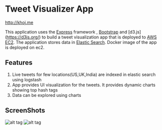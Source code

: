 # Tweet Visualizer App
http://khoj.me

This application uses the [Express](https://expressjs.com/) framework , [Bootstrap](http://getbootstrap.com/) and [d3.js] (https://d3js.org/) to build a tweet visualization app that is deployed to [AWS EC2](http://aws.amazon.com). The application stores data in [Elastic Search](http://aws.amazon.com/elasticsearch/). Docker image of the app is deployed on ec2.

## Features
1. Live tweets for few locations(US,UK,India) are indexed in elastic search using logstash
2. App provides UI visualization for the tweets. It provides dynamic charts showing top hash tags
3. Data can be explored using charts

## ScreenShots
![alt tag](https://user-images.githubusercontent.com/23145157/58148717-b175fa80-7c14-11e9-9c43-3145bb850dd3.png)
![alt tag](https://user-images.githubusercontent.com/23145157/58148784-f863f000-7c14-11e9-8577-8ab542cf5516.png)

